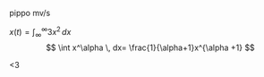 pippo mv/s

$x(t)=\int_{\infty}^\infty 3x^2 \, dx$
$$
\int x^\alpha \, dx= \frac{1}{\alpha+1}x^{\alpha +1} 
$$

<3